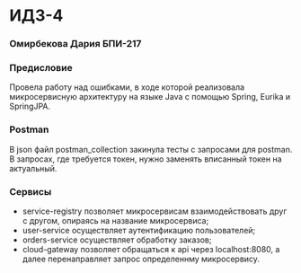 # ИДЗ-4
### Омирбекова Дария БПИ-217

### Предисловие
Провела работу над ошибками, в ходе которой реализовала микросервисную архитектуру на языке Java с помощью Spring, Eurika и SpringJPA. <br>

### Postman
В json файл postman_collection закинула тесты с запросами для postman. В запросах, где требуется токен, нужно заменять вписанный токен на актуальный.

### Сервисы
- service-registry позволяет микросервисам взаимодействовать друг с другом, опираясь на название микросервиса;
- user-service осуществляет аутентификацию пользователей;
- orders-service осуществляет обработку заказов;
- cloud-gateway позволяет обращаться к api через localhost:8080, а далее перенаправляет запрос определеннму микросервису.

